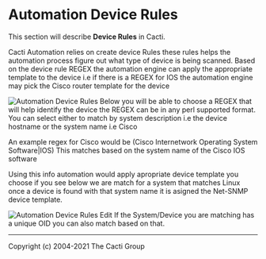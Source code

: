 # Automation Device Rules

This section will describe **Device Rules** in Cacti.

Cacti Automation relies on create device Rules these rules helps the automation process figure out what type of device is being scanned. Based on the device rule REGEX the automation engine can apply the appropriate template to the device i.e if there is a REGEX for IOS the automation engine may pick the Cisco router template for the device

![Automation Device Rules](images/automation-device-templates.png)
Below you will be able to choose a REGEX that will help identify the device the REGEX can be in any perl supported format. You can select either to match by system description i.e the device hostname or the system name i.e Cisco 

An example regex for Cisco would be
(Cisco Internetwork Operating System Software|IOS)
This matches based on the system name of the Cisco IOS software

Using this info automation would apply apropriate device template you choose if you see below we are match for a system that matches Linux once a device is found with that system name it is asigned the Net-SNMP device template.

![Automation Device Rules Edit](images/automation-device-templates-edit1.png)
If the System/Device you are matching has a unique OID you can also match based on that.

---
Copyright (c) 2004-2021 The Cacti Group
<!--stackedit_data:
eyJoaXN0b3J5IjpbLTcwMTM4NjIyMF19
-->
